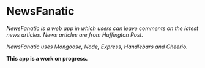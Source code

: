 # NewsFanatic

*NewsFanatic is a web app in which users can leave comments on the latest news articles. News articles are from Huffington Post.*  

*NewsFanatic uses Mongoose, Node, Express, Handlebars and Cheerio.*

**This app is a work on progress.**


